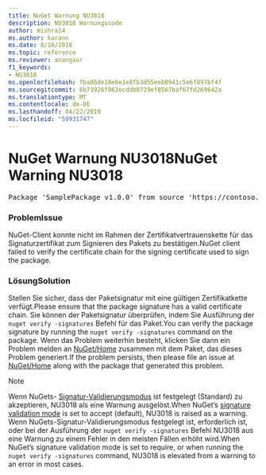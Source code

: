 ```yaml
---
title: NuGet Warnung NU3018
description: NU3018 Warnungscode
author: mishra14
ms.author: karann
ms.date: 8/16/2018
ms.topic: reference
ms.reviewer: anangaur
f1_keywords:
- NU3018
ms.openlocfilehash: fba86de18e6e1e8fb3d55eeb0941c5e6f897bf4f
ms.sourcegitcommit: 6b71926f062ecddb8729ef8567baf67fd269642a
ms.translationtype: MT
ms.contentlocale: de-DE
ms.lasthandoff: 04/22/2019
ms.locfileid: "59931747"
---
```

# <a name="nuget-warning-nu3018"></a><span data-ttu-id="dfdc7-103">NuGet Warnung NU3018</span><span class="sxs-lookup"><span data-stu-id="dfdc7-103">NuGet Warning NU3018</span></span>

<pre>Package 'SamplePackage v1.0.0' from source 'https://contoso.com/index.json': The primary signature found a chain building issue: A certificate chain processed, but terminated in a root certificate which is not trusted by the trust provider.</pre>

### <a name="issue"></a><span data-ttu-id="dfdc7-104">Problem</span><span class="sxs-lookup"><span data-stu-id="dfdc7-104">Issue</span></span>

<span data-ttu-id="dfdc7-105">NuGet-Client konnte nicht im Rahmen der Zertifikatvertrauenskette für das Signaturzertifikat zum Signieren des Pakets zu bestätigen.</span><span class="sxs-lookup"><span data-stu-id="dfdc7-105">NuGet client failed to verify the certificate chain for the signing certificate used to sign the package.</span></span>


### <a name="solution"></a><span data-ttu-id="dfdc7-106">Lösung</span><span class="sxs-lookup"><span data-stu-id="dfdc7-106">Solution</span></span>

<span data-ttu-id="dfdc7-107">Stellen Sie sicher, dass der Paketsignatur mit eine gültigen Zertifikatkette verfügt.</span><span class="sxs-lookup"><span data-stu-id="dfdc7-107">Please ensure that the package signature has a valid certificate chain.</span></span> <span data-ttu-id="dfdc7-108">Sie können der Paketsignatur überprüfen, indem Sie Ausführung der `nuget verify -signatures` Befehl für das Paket.</span><span class="sxs-lookup"><span data-stu-id="dfdc7-108">You can verify the package signature by running the `nuget verify -signatures` command on the package.</span></span> <span data-ttu-id="dfdc7-109">Wenn das Problem weiterhin besteht, klicken Sie dann ein Problem melden an [NuGet/Home](https://github.com/NuGet/Home/issues) zusammen mit dem Paket, das dieses Problem generiert.</span><span class="sxs-lookup"><span data-stu-id="dfdc7-109">If the problem persists, then please file an issue at [NuGet/Home](https://github.com/NuGet/Home/issues) along with the package that generated this problem.</span></span>


> [!Note]
> <span data-ttu-id="dfdc7-110">Wenn NuGets- [Signatur-Validierungsmodus](https://docs.microsoft.com/en-us/nuget/consume-packages/installing-signed-packages#configure-package-signature-requirements) ist festgelegt (Standard) zu akzeptieren, NU3018 als eine Warnung ausgelöst.</span><span class="sxs-lookup"><span data-stu-id="dfdc7-110">When NuGet’s [signature validation mode](https://docs.microsoft.com/en-us/nuget/consume-packages/installing-signed-packages#configure-package-signature-requirements) is set to accept (default), NU3018 is raised as a warning.</span></span> <span data-ttu-id="dfdc7-111">Wenn NuGets-Signatur-Validierungsmodus festgelegt ist, erforderlich ist, oder bei der Ausführung der `nuget verify -signatures` Befehl NU3018 aus eine Warnung zu einem Fehler in den meisten Fällen erhöht wird.</span><span class="sxs-lookup"><span data-stu-id="dfdc7-111">When NuGet’s signature validation mode is set to require, or when running the `nuget verify -signatures` command, NU3018 is elevated from a warning to an error in most cases.</span></span> 